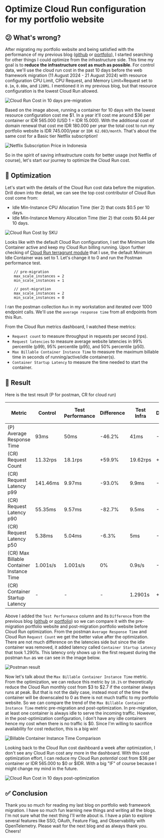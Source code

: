 # Optimize Cloud Run configuration for my portfolio website
## 😕 What's wrong?

After migrating my portfolio website and being satisfied with the performance of my previous blog ([github](https://github.com/husni-zuhdi/husni-blog-resources/tree/main/004-effect-of-web-framework-migration-on-my-portfolio-website-performance) or [portfolio](https://husni-zuhdi.com/blogs/004-g)), I started searching for other things I could optimize from the infrastructure side. This time my goal is to **reduce the infrastructure cost as much as possible**. For control data, we'll use the cloud run cost in the past 10 days before the web framework migration (11 August 2024 - 21 August 2024) with resource configuration CPU Limit, CPU Request, and Memory Limit+Request  set to `0.1m`, `0.08m`, and `128Mi`. I mentioned it in my previous blog, but that resource configuration is the lowest Cloud Run allowed.

![Cloud Run Cost in 10 days pre-migration](../attachments/005_husni_portfolio_cloud_run_pre_migration_cost.png)

Based on the image above, running a container for 10 days with the lowest resource configuration cost me $1. In a year it'll cost me around $36 per container or IDR 565.000 (USD 1 = IDR 15.000). With the additional cost of domain renewal that cost me IDR 180.000 per year the total cost to run my portfolio website is IDR 745.000/year or `IDR 62.083/month`. That's about the same cost for a Basic tier Netflix subscription!

![Netflix Subscription Price in Indonesia](../attachments/005_netflix_sub_pricing_indonesia.png)

So in the spirit of saving infrastructure costs for better usage (not Netflix of course), let's start our journey to optimize the Cloud Run cost.

## 🔧 Optimization

Let's start with the details of the Cloud Run cost data before the migration. Drill down into the detail, we can see the top cost contributor of Cloud Run cost come from:
- Idle Min-Instance CPU Allocation Time (tier 2) that costs $0.5 per 10 days.
- Idle Min-Instance Memory Allocation Time (tier 2) that costs $0.44 per 10 days.

![Cloud Run Cost by SKU](../attachments/005_husni_portfolio_cloud_run_pre_migration_cost_sku.png)

Looks like with the default Cloud Run configuration, I set the Minimum Idle Container active and keep my Cloud Run billing running. Upon further checking of [Cloud Run terragrunt module](https://github.com/GoogleCloudPlatform/terraform-google-cloud-run/blob/v0.9.1/modules/secure-cloud-run-core/variables.tf#L307-L311) that I use, the default Minimum Idle Container was set to 1. Let's change it to 0 and run the Postman performance test.

```hcl
	// pre-migration
	max_scale_instances = 2
	min_scale_instances = 1
	
	// post-migration
	max_scale_instances = 2
	min_scale_instances = 0
```

I ran the postman collection `Run` in my workstation and iterated over 1000 endpoint calls. We'll use the `average response time` from all endpoints from this Run.

From the Cloud Run metrics dashboard, I watched these metrics:
- `Request count` to measure throughput in requests per second (rps).
- `Request latencies` to measure average website latencies in 99% percentile (p99), 95% percentile (p95), and 50% percentile (p50).
- `Max Billable Container Instance Time` to measure the maximum billable time in seconds of running/active/idle container(s).
- `Container Startup Latency` to measure the time needed to start the container.

## 🚄 Result

Here is the test result (P for postman, CR for cloud run)

| Metric                                    | Control  | Test Performance | Difference | Test Infra | Difference | Difference between test |
| ----------------------------------------- | -------- | ---------------- | ---------- | ---------- | ---------- | ----------------------- |
| (P) Average Response Time                 | 93ms     | 50ms             | -46.2%     | 41ms       | -55.9%     | -9.7%                   |
| (CR) Request Count                        | 11.32rps | 18.1rps          | +59.9%     | 19.62rps   | +73.3%     | +13.4%                  |
| (CR) Request Latency p99                  | 141.46ms | 9.97ms           | -93.0%     | 9.9ms      | -93.0%     | 0%                      |
| (CR) Request Latency p90                  | 55.35ms  | 9.57ms           | -82.7%     | 9.5ms      | -82.8%     | -0.1%                   |
| (CR) Request Latency p50                  | 5.38ms   | 5.04ms           | -6.3%      | 5ms        | -7.1%      | -0.8%                   |
| (CR) Max Billable Container Instance Time | 1.001s/s | 1.001s/s         | 0%         | 0.9s/s     | -10.1%     | -10.1%                  |
| (CR) Container Startup Latency            | -        | -                | -          | 1.2901s    | +1.2901s   | +1.2901s                |

Above I added the `Test Performance` column and its `Difference` from the previous blog ([github]() or [portfolio]()) so we can compare it with the pre-migration portfolio website and post-migration portfolio website before Cloud Run optimization. From the postman `Average Response Time` and Cloud Run `Request Count` we get the better value after the optimization. There are not much difference on the latencies side but since the idle container was removed, it added latency called `Container Startup Latency` that took 1.2901s. This latency only shows up in the first request during the postman `Run` as we can see in the image below. 

![Postman result](../attachments/005_husni_portfolio_cr_opt.png)

Now let's talk about the `Max Billable Container Instance Time` metric. From the optimization, we can reduce this metric by `10.1%` or theoretically reduce the Cloud Run monthly cost from $3 to $2.7 if the container always runs at peak. But that is not the daily case, instead most of the time the container will be downscaled to 0 as there is not much traffic to my portfolio website. So we can compare the trend of the `Max Billable Container Instance Time` metric pre-migration and post-optimization. In pre-migration, at least one container is always idle to serve the incoming traffic. However, in the post-optimization configuration, I don't have any idle containers hence my cost when there is no traffic is $0. Since I'm willing to sacrifice availability for cost reduction, this is a big win!

![Billable Container Instance Time Comparison](../attachments/005_husni_portfolio_billable_container_instance_comp.png)

Looking back to the Cloud Run cost dashboard a week after optimization, I don't see any Cloud Run cost any more in the dashboard. With this cost optimization effort, I can reduce my Cloud Run *potential* cost from $36 per container or IDR 565.000 to $0 or $IDR. With a big "IF" of course because I might change my mind in the future.

![Cloud Run Cost in 10 days post-optimization](../attachments/005_husni_portfolio_post_opt_cost_dashboard.png)

## ✅ Conclusion

Thank you so much for reading my last blog on portfolio web framework migration. I have so much fun learning new things and writing all the blogs. I'm not sure what the next thing I'll write about is. I have a plan to explore several features like SSO, OAuth, Feature Flag, and Observability with OpenTelemetry. Please wait for the next blog and as always thank you. Cheers!
